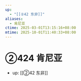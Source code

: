 ```yaml
---
up:
  - "[[②42 东非]]"
aliases:
  - 肯尼亚
ctime: 2025-03-01T13:15:16+08:00
mtime: 2025-10-01T11:40:33+08:00
---
```


# ②424 肯尼亚

- up: [[②42 东非]]
